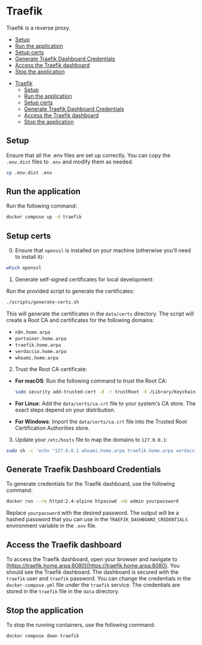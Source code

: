 # Traefik

Traefik is a reverse proxy.

<!-- START doctoc generated TOC please keep comment here to allow auto update -->
<!-- DON'T EDIT THIS SECTION, INSTEAD RE-RUN doctoc TO UPDATE -->
<!-- END doctoc generated TOC please keep comment here to allow auto update -->

- [Setup](#setup)
- [Run the application](#run-the-application)
- [Setup certs](#setup-certs)
- [Generate Traefik Dashboard Credentials](#generate-traefik-dashboard-credentials)
- [Access the Traefik dashboard](#access-the-traefik-dashboard)
- [Stop the application](#stop-the-application)

<!-- END doctoc generated TOC please keep comment here to allow auto update -->

- [Traefik](#traefik)
  - [Setup](#setup)
  - [Run the application](#run-the-application)
  - [Setup certs](#setup-certs)
  - [Generate Traefik Dashboard Credentials](#generate-traefik-dashboard-credentials)
  - [Access the Traefik dashboard](#access-the-traefik-dashboard)
  - [Stop the application](#stop-the-application)

<!-- END doctoc generated TOC please keep comment here to allow auto update -->

## Setup

Ensure that all the .env files are set up correctly. You can copy the `.env.dist` files to `.env` and modify them as needed.

```bash
cp .env.dist .env
```

## Run the application

Run the following command:

```sh
docker compose up -d traefik
```

## Setup certs

0. Ensure that `openssl` is installed on your machine (otherwise you'll need to install it):

```sh
which openssl
```

1. Generate self-signed certificates for local development:

Run the provided script to generate the certificates:

```sh
./scripts/generate-certs.sh
```

This will generate the certificates in the `data/certs` directory. The script will create a Root CA and certificates for
the following domains:

- `n8n.home.arpa`
- `portainer.home.arpa`
- `traefik.home.arpa`
- `verdaccio.home.arpa`
- `whoami.home.arpa`

2. Trust the Root CA certificate:

- **For macOS**: Run the following command to trust the Root CA:

  ```sh
  sudo security add-trusted-cert -d -r trustRoot -k /Library/Keychains/System.keychain data/certs/ca.crt
  ```

- **For Linux**: Add the `data/certs/ca.crt` file to your system's CA store. The exact steps depend on your
  distribution.

- **For Windows**: Import the `data/certs/ca.crt` file into the Trusted Root Certification Authorities store.

3. Update your `/etc/hosts` file to map the domains to `127.0.0.1`:

```sh
sudo sh -c 'echo "127.0.0.1 whoami.home.arpa traefik.home.arpa verdaccio.home.arpa n8n.home.arpa portainer.home.arpa" >> /etc/hosts'
```

## Generate Traefik Dashboard Credentials

To generate credentials for the Traefik dashboard, use the following command:

```sh
docker run --rm httpd:2.4-alpine htpasswd -nb admin yourpassword
```

Replace `yourpassword` with the desired password. The output will be a hashed password that you can use in the
`TRAEFIK_DASHBOARD_CREDENTIALS` environment variable in the `.env` file.

## Access the Traefik dashboard

To access the Traefik dashboard, open your browser and navigate to
[https://traefik.home.arpa:8080](https://traefik.home.arpa:8080). You should see the Traefik dashboard. The dashboard is
secured with the `traefik` user and `traefik` password. You can change the credentials in the `docker-compose.yml` file
under the `traefik` service. The credentials are stored in the `traefik` file in the `data` directory.

## Stop the application

To stop the running containers, use the following command:

```sh
docker compose down traefik
```
